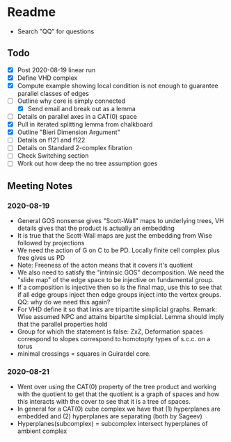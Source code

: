 # Readme

- Search "QQ" for questions

## Todo

- [x] Post 2020-08-19 linear run
- [x] Define VHD complex
- [x] Compute example showing local condition is not enough to guarantee parallel classes of edges
- [ ] Outline why core is simply connected
  - [x] Send email and break out as a lemma
- [ ] Details on parallel axes in a CAT(0) space
- [x] Pull in iterated splitting lemma from chalkboard
- [x] Outline "Bieri Dimension Argument"
- [ ] Details on f121 and f122
- [ ] Details on Standard 2-complex fibration
- [ ] Check Switching section
- [ ] Work out how deep the no tree assumption goes

## Meeting Notes

### 2020-08-19

- General GOS nonsense gives "Scott-Wall" maps to underlying trees, VH details gives that the product is actually an embedding
- It is true that the Scott-Wall maps are just the embedding from Wise followed by projections
- We need the action of G on C to be PD. Locally finite cell complex plus free gives us PD
- Note: Freeness of the acton means that it covers it's quotient
- We also need to satisfy the "intrinsic GOS" decomposition. We need the "slide map" of the edge space to be injective on fundamental group.
- If a composition is injective then so is the final map, use this to see that if all edge groups inject then edge groups inject into the vertex groups. QQ: why do we need this again?
- For VHD define it so that links are tripartite simplicial graphs. Remark: Wise assumed NPC and attains bipartite simplicial. Lemma should imply that the parallel properties hold
- Group for which the statement is false: ZxZ, Deformation spaces correspond to slopes correspond to homotopty types of s.c.c. on a torus
- minimal crossings = squares in Guirardel core.

### 2020-08-21

- Went over using the CAT(0) property of the tree product and working with the quotient to get that the quotient is a graph of spaces and how this interacts with the cover to see that it is a tree of spaces.
- In general for a CAT(0) cube complex we have that (1) hyperplanes are embedded and (2) hyperplanes are separating (both by Sageev)
- Hyperplanes(subcomplex) = subcomplex intersect hyperplanes of ambient complex

